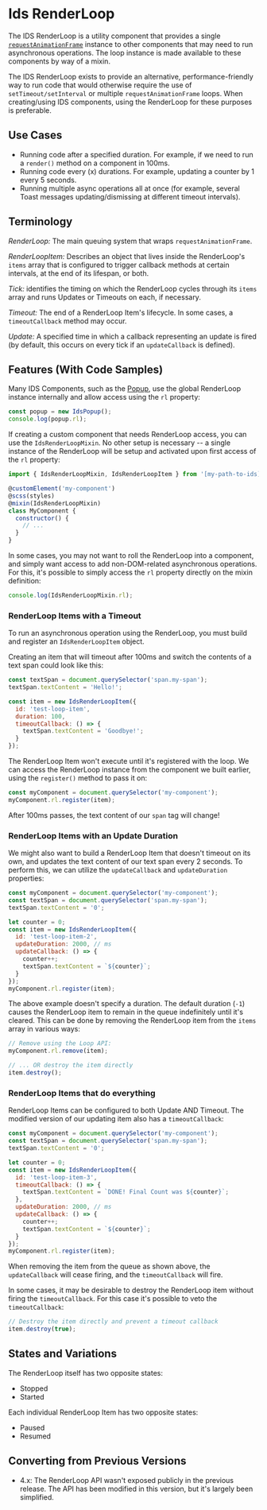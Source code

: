 # Ids RenderLoop

The IDS RenderLoop is a utility component that provides a single [`requestAnimationFrame`](https://developer.mozilla.org/en-US/docs/Web/data/window/requestAnimationFrame) instance to other components that may need to run asynchronous operations. The loop instance is made available to these components by way of a mixin.

The IDS RenderLoop exists to provide an alternative, performance-friendly way to run code that would otherwise require the use of `setTimeout/setInterval` or multiple `requestAnimationFrame` loops.  When creating/using IDS components, using the RenderLoop for these purposes is preferable.

## Use Cases

- Running code after a specified duration.  For example, if we need to run a `render()` method on a component in 100ms.
- Running code every (x) durations.  For example, updating a counter by 1 every 5 seconds.
- Running multiple async operations all at once (for example, several Toast messages updating/dismissing at different timeout intervals).

## Terminology

*RenderLoop:* The main queuing system that wraps `requestAnimationFrame`.

*RenderLoopItem:* Describes an object that lives inside the RenderLoop's `items` array that is configured to trigger callback methods at certain intervals, at the end of its lifespan, or both.

*Tick:* identifies the timing on which the RenderLoop cycles through its `items` array and runs Updates or Timeouts on each, if necessary.

*Timeout:* The end of a RenderLoop Item's lifecycle.  In some cases, a `timeoutCallback` method may occur.

*Update:* A specified time in which a callback representing an update is fired (by default, this occurs on every tick if an `updateCallback` is defined).

## Features (With Code Samples)

Many IDS Components, such as the [Popup]('../ids-popup/README.md'), use the global RenderLoop instance internally and allow access using the `rl` property:

```js
const popup = new IdsPopup();
console.log(popup.rl);
```

If creating a custom component that needs RenderLoop access, you can use the `IdsRenderLoopMixin`.  No other setup is necessary -- a single instance of the RenderLoop will be setup and activated upon first access of the `rl` property:

```js
import { IdsRenderLoopMixin, IdsRenderLoopItem } from '[my-path-to-ids]/src/ids-render-loop/ids-render-loop-mixin';

@customElement('my-component')
@scss(styles)
@mixin(IdsRenderLoopMixin)
class MyComponent {
  constructor() {
    // ...
  }
}
```

In some cases, you may not want to roll the RenderLoop into a component, and simply want access to add non-DOM-related asynchronous operations.  For this, it's possible to simply access the `rl` property directly on the mixin definition:

```js
console.log(IdsRenderLoopMixin.rl);
```

### RenderLoop Items with a Timeout

To run an asynchronous operation using the RenderLoop, you must build and register an `IdsRenderLoopItem` object.

Creating an item that will timeout after 100ms and switch the contents of a text span could look like this:

```js
const textSpan = document.querySelector('span.my-span');
textSpan.textContent = 'Hello!';

const item = new IdsRenderLoopItem({
  id: 'test-loop-item',
  duration: 100,
  timeoutCallback: () => {
    textSpan.textContent = 'Goodbye!';
  }
});
```

The RenderLoop Item won't execute until it's registered with the loop.  We can access the RenderLoop instance from the component we built earlier, using the `register()` method to pass it on:

```js
const myComponent = document.querySelector('my-component');
myComponent.rl.register(item);
```

After 100ms passes, the text content of our `span` tag will change!

### RenderLoop Items with an Update Duration

We might also want to build a RenderLoop Item that doesn't timeout on its own, and updates the text content of our
text span every 2 seconds.  To perform this, we can utilize the `updateCallback` and `updateDuration` properties:

```js
const myComponent = document.querySelector('my-component');
const textSpan = document.querySelector('span.my-span');
textSpan.textContent = '0';

let counter = 0;
const item = new IdsRenderLoopItem({
  id: 'test-loop-item-2',
  updateDuration: 2000, // ms
  updateCallback: () => {
    counter++;
    textSpan.textContent = `${counter}`;
  }
});
myComponent.rl.register(item);
```

The above example doesn't specify a duration.  The default duration (`-1`) causes the RenderLoop item to remain in the queue indefinitely until it's cleared.  This can be done by removing the RenderLoop item from the `items` array in various ways:

```js
// Remove using the Loop API:
myComponent.rl.remove(item);

// ... OR destroy the item directly
item.destroy();
```

### RenderLoop Items that do everything

RenderLoop Items can be configured to both Update AND Timeout.  The modified version of our updating item also has a `timeoutCallback`:

```js
const myComponent = document.querySelector('my-component');
const textSpan = document.querySelector('span.my-span');
textSpan.textContent = '0';

let counter = 0;
const item = new IdsRenderLoopItem({
  id: 'test-loop-item-3',
  timeoutCallback: () => {
    textSpan.textContent = `DONE! Final Count was ${counter}`;
  },
  updateDuration: 2000, // ms
  updateCallback: () => {
    counter++;
    textSpan.textContent = `${counter}`;
  }
});
myComponent.rl.register(item);
```

When removing the item from the queue as shown above, the `updateCallback` will cease firing, and the `timeoutCallback` will fire.

In some cases, it may be desirable to destroy the RenderLoop item without firing the `timeoutCallback`.  For this case it's possible to veto the `timeoutCallback`:

```js
// Destroy the item directly and prevent a timeout callback
item.destroy(true);
```

## States and Variations

The RenderLoop itself has two opposite states:

- Stopped
- Started

Each individual RenderLoop Item has two opposite states:

- Paused
- Resumed

## Converting from Previous Versions

- 4.x: The RenderLoop API wasn't exposed publicly in the previous release.  The API has been modified in this version, but it's largely been simplified.
